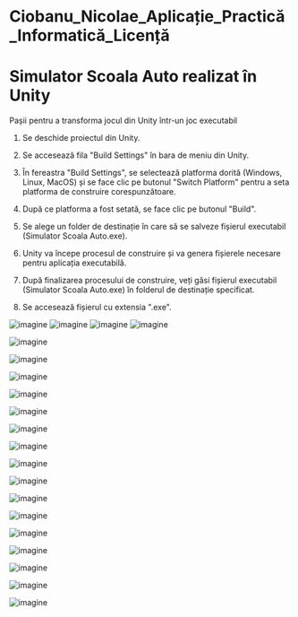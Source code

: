 # Ciobanu_Nicolae_Aplicație_Practică_Informatică_Licență

# Simulator Scoala Auto realizat în Unity

Pașii pentru a transforma jocul din Unity într-un joc executabil
1. Se deschide proiectul din Unity.

2. Se accesează fila "Build Settings" în bara de meniu din Unity.

3. În fereastra "Build Settings", se selectează platforma dorită (Windows, Linux, MacOS) și se face clic pe butonul "Switch Platform" pentru a seta platforma de construire corespunzătoare.

4. După ce platforma a fost setată, se face clic pe butonul "Build".

5. Se alege un folder de destinație în care să se salveze fișierul executabil (Simulator Scoala Auto.exe).

6. Unity va începe procesul de construire și va genera fișierele necesare pentru aplicația executabilă.

7. După finalizarea procesului de construire, veți găsi fișierul executabil (Simulator Scoala Auto.exe) în folderul de destinație specificat.

8. Se accesează fișierul cu extensia ".exe".


![imagine](imagini/volan_schimbator_de_viteze_pedale.JPG)
![imagine](imagini/volan.JPG)
![imagine](imagini/shifter.JPG)
![imagine](imagini/pedale.JPG)

![imagine](imagini/BMW_X5.JPG)

![imagine](imagini/Ograda.JPG)

![imagine](imagini/Parcare.JPG)

![imagine](imagini/VAZ_2105.JPG)

![imagine](imagini/dark.JPG)

![imagine](imagini/garaj.JPG)

![imagine](imagini/interior_Vaz_2105.JPG)

![imagine](imagini/intuneric.JPG)

![imagine](imagini/lumina.JPG)

![imagine](imagini/ograda2.JPG)

![imagine](imagini/ograda3.JPG)

![imagine](imagini/panta.JPG)

![imagine](imagini/parcare2.JPG)

![imagine](imagini/parcare_laterala.JPG)

![imagine](imagini/parcare_laterala2.JPG)



![imagine](imagini/selecatre_masina.JPG)



